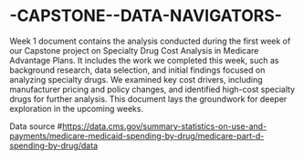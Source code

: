# -CAPSTONE--DATA-NAVIGATORS-
 Week 1 document contains the analysis conducted during the first week of our Capstone project on Specialty Drug Cost Analysis in Medicare Advantage Plans. It includes the work we completed this week, such as background research, data selection, and initial findings focused on analyzing specialty drugs. We examined key cost drivers, including manufacturer pricing and policy changes, and identified high-cost specialty drugs for further analysis. This document lays the groundwork for deeper exploration in the upcoming weeks.

Data source #https://data.cms.gov/summary-statistics-on-use-and-payments/medicare-medicaid-spending-by-drug/medicare-part-d-spending-by-drug/data
